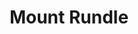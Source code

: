 ---
layout: product
product_id: 1491347767358
id: 1491347767358
title: Mount Rundle
body_html: >-
  <p>Taken in Alberta during the summer of 2018.</p>

  <p>One of the mountains that gave us a great welcome as we were driving into Banff.</p>

  <p> </p>
vendor: Connell McCarthy
product_type: Posters, Prints, & Visual Artwork
created_at: 2018-10-13T20:58:41-04:00
handle: mount-rundle
updated_at: 2022-06-27T13:52:03-04:00
published_at: 2018-08-22T19:38:24-04:00
template_suffix: ""
status: active
published_scope: global
tags: Batch 02, mountain, mountains, Print, summer
admin_graphql_api_id: gid://shopify/Product/1491347767358
variants:
  - id: 39577067192382
    product_id: 1491347767358
    title: 8x10” / Full Colour
    price: "35.00"
    sku: CM-PP-B2-09-XXS-FC
    position: 1
    inventory_policy: continue
    compare_at_price: null
    fulfillment_service: manual
    inventory_management: shopify
    option1: 8x10”
    option2: Full Colour
    option3: null
    created_at: 2021-09-01T12:06:53-04:00
    updated_at: 2022-02-07T15:54:10-05:00
    taxable: true
    barcode: ""
    grams: 208
    image_id: 6203614134334
    weight: 0.208
    weight_unit: kg
    inventory_item_id: 41671507836990
    inventory_quantity: 100
    old_inventory_quantity: 100
    requires_shipping: true
    admin_graphql_api_id: gid://shopify/ProductVariant/39577067192382
  - id: 39577067225150
    product_id: 1491347767358
    title: 8x10” / Black & White
    price: "35.00"
    sku: CM-PP-B2-09-XXS-BW
    position: 2
    inventory_policy: continue
    compare_at_price: null
    fulfillment_service: manual
    inventory_management: shopify
    option1: 8x10”
    option2: Black & White
    option3: null
    created_at: 2021-09-01T12:06:53-04:00
    updated_at: 2022-02-07T15:54:16-05:00
    taxable: true
    barcode: ""
    grams: 208
    image_id: 6203614003262
    weight: 0.208
    weight_unit: kg
    inventory_item_id: 41671507869758
    inventory_quantity: 100
    old_inventory_quantity: 100
    requires_shipping: true
    admin_graphql_api_id: gid://shopify/ProductVariant/39577067225150
  - id: 39577067257918
    product_id: 1491347767358
    title: 8.5x11” / Full Colour
    price: "35.00"
    sku: CM-PP-B2-09-XS-FC
    position: 3
    inventory_policy: continue
    compare_at_price: null
    fulfillment_service: manual
    inventory_management: shopify
    option1: 8.5x11”
    option2: Full Colour
    option3: null
    created_at: 2021-09-01T12:06:53-04:00
    updated_at: 2022-02-07T15:54:15-05:00
    taxable: true
    barcode: ""
    grams: 208
    image_id: 6203614134334
    weight: 0.208
    weight_unit: kg
    inventory_item_id: 41671507902526
    inventory_quantity: 100
    old_inventory_quantity: 100
    requires_shipping: true
    admin_graphql_api_id: gid://shopify/ProductVariant/39577067257918
  - id: 39577067290686
    product_id: 1491347767358
    title: 8.5x11” / Black & White
    price: "35.00"
    sku: CM-PP-B2-09-XS-BW
    position: 4
    inventory_policy: continue
    compare_at_price: null
    fulfillment_service: manual
    inventory_management: shopify
    option1: 8.5x11”
    option2: Black & White
    option3: null
    created_at: 2021-09-01T12:06:54-04:00
    updated_at: 2022-02-07T15:54:16-05:00
    taxable: true
    barcode: ""
    grams: 208
    image_id: 6203614003262
    weight: 0.208
    weight_unit: kg
    inventory_item_id: 41671507935294
    inventory_quantity: 100
    old_inventory_quantity: 100
    requires_shipping: true
    admin_graphql_api_id: gid://shopify/ProductVariant/39577067290686
  - id: 39577067323454
    product_id: 1491347767358
    title: 13x19” / Full Colour
    price: "40.00"
    sku: CM-PP-B2-09-S-FC
    position: 5
    inventory_policy: continue
    compare_at_price: null
    fulfillment_service: manual
    inventory_management: shopify
    option1: 13x19”
    option2: Full Colour
    option3: null
    created_at: 2021-09-01T12:06:54-04:00
    updated_at: 2022-02-07T15:54:15-05:00
    taxable: true
    barcode: ""
    grams: 208
    image_id: 6203614134334
    weight: 0.208
    weight_unit: kg
    inventory_item_id: 41671507968062
    inventory_quantity: 100
    old_inventory_quantity: 100
    requires_shipping: true
    admin_graphql_api_id: gid://shopify/ProductVariant/39577067323454
  - id: 39577067356222
    product_id: 1491347767358
    title: 13x19” / Black & White
    price: "40.00"
    sku: CM-PP-B2-09-S-BW
    position: 6
    inventory_policy: continue
    compare_at_price: null
    fulfillment_service: manual
    inventory_management: shopify
    option1: 13x19”
    option2: Black & White
    option3: null
    created_at: 2021-09-01T12:06:54-04:00
    updated_at: 2022-02-07T15:54:16-05:00
    taxable: true
    barcode: ""
    grams: 208
    image_id: 6203614003262
    weight: 0.208
    weight_unit: kg
    inventory_item_id: 41671508000830
    inventory_quantity: 100
    old_inventory_quantity: 100
    requires_shipping: true
    admin_graphql_api_id: gid://shopify/ProductVariant/39577067356222
  - id: 39577067388990
    product_id: 1491347767358
    title: 16x20” / Full Colour
    price: "50.00"
    sku: CM-PP-B2-09-M-FC
    position: 7
    inventory_policy: continue
    compare_at_price: null
    fulfillment_service: manual
    inventory_management: shopify
    option1: 16x20”
    option2: Full Colour
    option3: null
    created_at: 2021-09-01T12:06:54-04:00
    updated_at: 2022-02-07T15:54:15-05:00
    taxable: true
    barcode: ""
    grams: 208
    image_id: 6203614134334
    weight: 0.208
    weight_unit: kg
    inventory_item_id: 41671508033598
    inventory_quantity: 100
    old_inventory_quantity: 100
    requires_shipping: true
    admin_graphql_api_id: gid://shopify/ProductVariant/39577067388990
  - id: 39577067421758
    product_id: 1491347767358
    title: 16x20” / Black & White
    price: "50.00"
    sku: CM-PP-B2-09-M-BW
    position: 8
    inventory_policy: continue
    compare_at_price: null
    fulfillment_service: manual
    inventory_management: shopify
    option1: 16x20”
    option2: Black & White
    option3: null
    created_at: 2021-09-01T12:06:54-04:00
    updated_at: 2022-02-07T15:54:20-05:00
    taxable: true
    barcode: ""
    grams: 208
    image_id: 6203614003262
    weight: 0.208
    weight_unit: kg
    inventory_item_id: 41671508066366
    inventory_quantity: 100
    old_inventory_quantity: 100
    requires_shipping: true
    admin_graphql_api_id: gid://shopify/ProductVariant/39577067421758
  - id: 39577067454526
    product_id: 1491347767358
    title: 20x24” / Full Colour
    price: "60.00"
    sku: CM-PP-B2-09-L-FC
    position: 9
    inventory_policy: continue
    compare_at_price: null
    fulfillment_service: manual
    inventory_management: shopify
    option1: 20x24”
    option2: Full Colour
    option3: null
    created_at: 2021-09-01T12:06:54-04:00
    updated_at: 2022-02-07T15:54:20-05:00
    taxable: true
    barcode: ""
    grams: 208
    image_id: 6203614134334
    weight: 0.208
    weight_unit: kg
    inventory_item_id: 41671508099134
    inventory_quantity: 100
    old_inventory_quantity: 100
    requires_shipping: true
    admin_graphql_api_id: gid://shopify/ProductVariant/39577067454526
  - id: 39577067487294
    product_id: 1491347767358
    title: 20x24” / Black & White
    price: "60.00"
    sku: CM-PP-B2-09-L-BW
    position: 10
    inventory_policy: continue
    compare_at_price: null
    fulfillment_service: manual
    inventory_management: shopify
    option1: 20x24”
    option2: Black & White
    option3: null
    created_at: 2021-09-01T12:06:54-04:00
    updated_at: 2022-02-07T15:54:20-05:00
    taxable: true
    barcode: ""
    grams: 208
    image_id: 6203614003262
    weight: 0.208
    weight_unit: kg
    inventory_item_id: 41671508131902
    inventory_quantity: 100
    old_inventory_quantity: 100
    requires_shipping: true
    admin_graphql_api_id: gid://shopify/ProductVariant/39577067487294
  - id: 39577067520062
    product_id: 1491347767358
    title: 20x30” / Full Colour
    price: "70.00"
    sku: CM-PP-B2-09-XL-FC
    position: 11
    inventory_policy: continue
    compare_at_price: null
    fulfillment_service: manual
    inventory_management: shopify
    option1: 20x30”
    option2: Full Colour
    option3: null
    created_at: 2021-09-01T12:06:54-04:00
    updated_at: 2022-02-07T15:54:20-05:00
    taxable: true
    barcode: ""
    grams: 208
    image_id: 6203614134334
    weight: 0.208
    weight_unit: kg
    inventory_item_id: 41671508164670
    inventory_quantity: 100
    old_inventory_quantity: 100
    requires_shipping: true
    admin_graphql_api_id: gid://shopify/ProductVariant/39577067520062
  - id: 39577067552830
    product_id: 1491347767358
    title: 20x30” / Black & White
    price: "70.00"
    sku: CM-PP-B2-09-XL-BW
    position: 12
    inventory_policy: continue
    compare_at_price: null
    fulfillment_service: manual
    inventory_management: shopify
    option1: 20x30”
    option2: Black & White
    option3: null
    created_at: 2021-09-01T12:06:54-04:00
    updated_at: 2022-02-07T15:54:20-05:00
    taxable: true
    barcode: ""
    grams: 208
    image_id: 6203614003262
    weight: 0.208
    weight_unit: kg
    inventory_item_id: 41671508197438
    inventory_quantity: 100
    old_inventory_quantity: 100
    requires_shipping: true
    admin_graphql_api_id: gid://shopify/ProductVariant/39577067552830
  - id: 39577067585598
    product_id: 1491347767358
    title: 24x36” / Full Colour
    price: "90.00"
    sku: CM-PP-B2-09-XXL-FC
    position: 13
    inventory_policy: continue
    compare_at_price: null
    fulfillment_service: manual
    inventory_management: shopify
    option1: 24x36”
    option2: Full Colour
    option3: null
    created_at: 2021-09-01T12:06:54-04:00
    updated_at: 2022-02-07T15:54:26-05:00
    taxable: true
    barcode: ""
    grams: 208
    image_id: 6203614134334
    weight: 0.208
    weight_unit: kg
    inventory_item_id: 41671508230206
    inventory_quantity: 100
    old_inventory_quantity: 100
    requires_shipping: true
    admin_graphql_api_id: gid://shopify/ProductVariant/39577067585598
  - id: 39577067618366
    product_id: 1491347767358
    title: 24x36” / Black & White
    price: "90.00"
    sku: CM-PP-B2-09-XXL-BW
    position: 14
    inventory_policy: continue
    compare_at_price: null
    fulfillment_service: manual
    inventory_management: shopify
    option1: 24x36”
    option2: Black & White
    option3: null
    created_at: 2021-09-01T12:06:54-04:00
    updated_at: 2022-02-07T15:54:26-05:00
    taxable: true
    barcode: ""
    grams: 208
    image_id: 6203614003262
    weight: 0.208
    weight_unit: kg
    inventory_item_id: 41671508262974
    inventory_quantity: 100
    old_inventory_quantity: 100
    requires_shipping: true
    admin_graphql_api_id: gid://shopify/ProductVariant/39577067618366
  - id: 39577067651134
    product_id: 1491347767358
    title: 30x40” / Full Colour
    price: "100.00"
    sku: CM-PP-B2-09-XXXL-FC
    position: 15
    inventory_policy: continue
    compare_at_price: null
    fulfillment_service: manual
    inventory_management: shopify
    option1: 30x40”
    option2: Full Colour
    option3: null
    created_at: 2021-09-01T12:06:54-04:00
    updated_at: 2022-02-07T15:54:26-05:00
    taxable: true
    barcode: ""
    grams: 208
    image_id: 6203614134334
    weight: 0.208
    weight_unit: kg
    inventory_item_id: 41671508295742
    inventory_quantity: 100
    old_inventory_quantity: 100
    requires_shipping: true
    admin_graphql_api_id: gid://shopify/ProductVariant/39577067651134
  - id: 39577067683902
    product_id: 1491347767358
    title: 30x40” / Black & White
    price: "100.00"
    sku: CM-PP-B2-09-XXXL-BW
    position: 16
    inventory_policy: continue
    compare_at_price: null
    fulfillment_service: manual
    inventory_management: shopify
    option1: 30x40”
    option2: Black & White
    option3: null
    created_at: 2021-09-01T12:06:54-04:00
    updated_at: 2022-02-07T15:54:26-05:00
    taxable: true
    barcode: ""
    grams: 208
    image_id: 6203614003262
    weight: 0.208
    weight_unit: kg
    inventory_item_id: 41671508328510
    inventory_quantity: 100
    old_inventory_quantity: 100
    requires_shipping: true
    admin_graphql_api_id: gid://shopify/ProductVariant/39577067683902
options:
  - id: 2045811294270
    product_id: 1491347767358
    name: Size
    position: 1
    values:
      - 8x10”
      - 8.5x11”
      - 13x19”
      - 16x20”
      - 20x24”
      - 20x30”
      - 24x36”
      - 30x40”
  - id: 8589831372862
    product_id: 1491347767358
    name: Color
    position: 2
    values:
      - Full Colour
      - Black & White
images:
  - id: 6203614134334
    product_id: 1491347767358
    position: 1
    created_at: 2019-03-05T11:03:40-05:00
    updated_at: 2019-10-20T18:44:17-04:00
    alt: null
    width: 1000
    height: 1500
    src: https://cdn.shopify.com/s/files/1/1624/2355/products/Print-Shot---Dark-Background-_Mount-Rundle-2019.jpg?v=1571611457
    variant_ids:
      - 39577067192382
      - 39577067257918
      - 39577067323454
      - 39577067388990
      - 39577067454526
      - 39577067520062
      - 39577067585598
      - 39577067651134
    admin_graphql_api_id: gid://shopify/ProductImage/6203614134334
  - id: 6203614003262
    product_id: 1491347767358
    position: 2
    created_at: 2019-03-05T11:03:39-05:00
    updated_at: 2019-10-20T18:44:17-04:00
    alt: null
    width: 1000
    height: 1500
    src: https://cdn.shopify.com/s/files/1/1624/2355/products/Print-Shot---Dark-Background-_Mount-Rundle-2019_-B_W.jpg?v=1571611457
    variant_ids:
      - 39577067225150
      - 39577067290686
      - 39577067356222
      - 39577067421758
      - 39577067487294
      - 39577067552830
      - 39577067618366
      - 39577067683902
    admin_graphql_api_id: gid://shopify/ProductImage/6203614003262
  - id: 28230176079934
    product_id: 1491347767358
    position: 3
    created_at: 2021-05-04T20:14:17-04:00
    updated_at: 2021-05-04T20:14:17-04:00
    alt: null
    width: 2000
    height: 1800
    src: https://cdn.shopify.com/s/files/1/1624/2355/products/PAR_02_0001_a11eb278-fc5c-41f6-a004-b3165c383bd2.png?v=1620173657
    variant_ids: []
    admin_graphql_api_id: gid://shopify/ProductImage/28230176079934
image:
  id: 6203614134334
  product_id: 1491347767358
  position: 1
  created_at: 2019-03-05T11:03:40-05:00
  updated_at: 2019-10-20T18:44:17-04:00
  alt: null
  width: 1000
  height: 1500
  src: https://cdn.shopify.com/s/files/1/1624/2355/products/Print-Shot---Dark-Background-_Mount-Rundle-2019.jpg?v=1571611457
  variant_ids:
    - 39577067192382
    - 39577067257918
    - 39577067323454
    - 39577067388990
    - 39577067454526
    - 39577067520062
    - 39577067585598
    - 39577067651134
  admin_graphql_api_id: gid://shopify/ProductImage/6203614134334

---